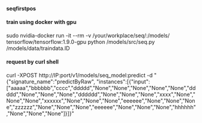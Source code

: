 #### seqfirstpos
#### train using docker with gpu
sudo nvidia-docker run -it --rm -v /your/workplace/seq/:/models/ tensorflow/tensorflow:1.9.0-gpu python /models/src/seq.py /models/data/traindata.ID
#### request by curl shell
curl -XPOST http://IP:port/v1/models/seq_model:predict -d "{\"signature_name\":\"predictByRaw\", \"instances\":[{\"input\":[\"aaaaa\",\"bbbbbb\",\"cccc\",\"ddddd\",\"None\",\"None\",\"None\",\"None\",\"None\",\"ddddd\",\"None\",\"None\",\"None\",\"dddddd\",\"None\",\"None\",\"None\",\"xxxx\",\"None\",\"None\",\"None\",\"xxxxxx\",\"None\",\"None\",\"None\",\"eeeeee\",\"None\",\"None\",\"None\",\"zzzzzz\",\"None\",\"None\",\"None\",\"eeeeee\",\"None\",\"None\",\"None\",\"hhhhhh\",\"None\",\"None\",\"None\"]}]}"
